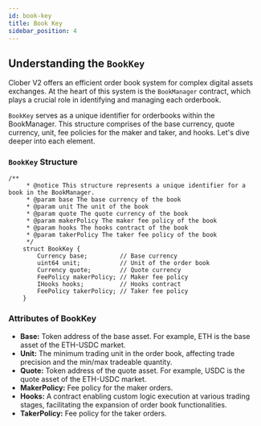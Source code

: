 ```yaml
---
id: book-key
title: Book Key
sidebar_position: 4
---
```


## Understanding the `BookKey`

Clober V2 offers an efficient order book system for complex digital assets exchanges. At the heart of this system is the `BookManager` contract, which plays a crucial role in identifying and managing each orderbook.

`BookKey` serves as a unique identifier for orderbooks within the BookManager. This structure comprises of the base currency, quote currency, unit, fee policies for the maker and taker, and hooks. Let's dive deeper into each element.

### `BookKey` Structure

```solidity
/**
     * @notice This structure represents a unique identifier for a book in the BookManager.
     * @param base The base currency of the book
     * @param unit The unit of the book
     * @param quote The quote currency of the book
     * @param makerPolicy The maker fee policy of the book
     * @param hooks The hooks contract of the book
     * @param takerPolicy The taker fee policy of the book
     */
    struct BookKey {
        Currency base;         // Base currency
        uint64 unit;           // Unit of the order book
        Currency quote;        // Quote currency
        FeePolicy makerPolicy; // Maker fee policy
        IHooks hooks;          // Hooks contract
        FeePolicy takerPolicy; // Taker fee policy
    }
```

### Attributes of BookKey

- **Base:** Token address of the base asset. For example, ETH is the base asset of the ETH-USDC market.
- **Unit:** The minimum trading unit in the order book, affecting trade precision and the min/max tradeable quantity.
- **Quote:** Token address of the quote asset. For example, USDC is the quote asset of the ETH-USDC market.
- **MakerPolicy:** Fee policy for the maker orders.
- **Hooks:** A contract enabling custom logic execution at various trading stages, facilitating the expansion of order book functionalities.
- **TakerPolicy:** Fee policy for the taker orders.
